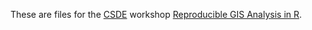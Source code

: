 These are files for the [CSDE](https://csde.washington.edu/) workshop [Reproducible GIS Analysis in R](https://csde.washington.edu/workshop/reproducible-gis-analysis-in-r/).
